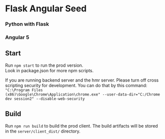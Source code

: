 # Flask Angular Seed

### Python with Flask
### Angular 5

## Start

Run `npm start` to run the prod version.</br>
Look in package.json for more npm scripts.</br>

If you are running backend server and the hmr server. Please turn off cross scripting security for development. You can do that by this command:<br>
<code>"C:\Program Files (x86)\Google\Chrome\Application\chrome.exe" --user-data-dir="C:/Chrome dev session2" --disable-web-security</code>

## Build

Run `npm run build` to build the prod client. 
The build artifacts will be stored in the `server/client_dist/` directory. 

